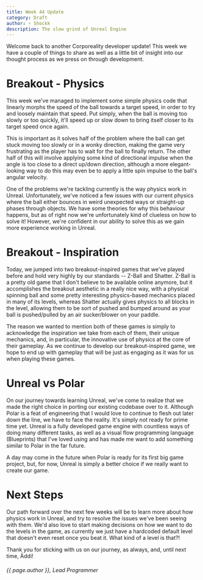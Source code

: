 ```yaml
---
title: Week 44 Update
category: Draft
author: ⚡ Shockk
description: The slow grind of Unreal Engine
---
```


Welcome back to another Corporeality developer update! This week we have a couple of things to share as well as a little bit of insight into our thought process as we press on through development.

# Breakout - Physics

This week we've managed to implement some simple physics code that linearly morphs the speed of the ball towards a target speed, in order to try and loosely maintain that speed. Put simply, when the ball is moving too slowly or too quickly, it'll speed up or slow down to bring itself closer to its target speed once again.

This is important as it solves half of the problem where the ball can get stuck moving too slowly or in a wonky direction, making the game very frustrating as the player has to wait for the ball to finally return. The other half of this will involve applying some kind of directional impulse when the angle is too close to a direct up/down direction, although a more elegant-looking way to do this may even be to apply a little spin impulse to the ball's angular velocity.

One of the problems we're tackling currently is the way physics work in Unreal. Unfortunately, we've noticed a few issues with our current physics where the ball either bounces in weird unexpected ways or straight-up phases through objects. We have some theories for why this behaviour happens, but as of right now we're unfortunately kind of clueless on how to solve it! However, we're confident in our ability to solve this as we gain more experience working in Unreal.

# Breakout - Inspiration

Today, we jumped into two breakout-inspired games that we've played before and hold very highly by our standards -- Z-Ball and Shatter. Z-Ball is a pretty old game that I don't believe to be available online anymore, but it accomplishes the breakout aesthetic in a really nice way, with a physical spinning ball and some pretty interesting physics-based mechanics placed in many of its levels, whereas Shatter actually gives physics to all blocks in the level, allowing them to be sort of pushed and bumped around as your ball is pushed/pulled by an air sucker/blower on your paddle.

The reason we wanted to mention both of these games is simply to acknowledge the inspiration we take from each of them, their unique mechanics, and, in particular, the innovative use of physics at the core of their gameplay. As we continue to develop our breakout-inspired game, we hope to end up with gameplay that will be just as engaging as it was for us when playing these games.

# Unreal vs Polar

On our journey towards learning Unreal, we've come to realize that we made the right choice in porting our existing codebase over to it. Although Polar is a feat of engineering that I would love to continue to flesh out later down the line, we have to face the reality. It's simply not ready for prime time yet. Unreal is a fully developed game engine with countless ways of doing many different tasks, as well as a visual flow programming language (Blueprints) that I've loved using and has made me want to add something similar to Polar in the far future.

A day may come in the future when Polar is ready for its first big game project, but, for now, Unreal is simply a better choice if we really want to create our game.

# Next Steps

Our path forward over the next few weeks will be to learn more about how physics work in Unreal, and try to resolve the issues we've been seeing with them. We'd also love to start making decisions on how we want to do the levels in the game, as currently we just have a hardcoded default level that doesn't even reset once you beat it. What kind of a level is that?!

Thank you for sticking with us on our journey, as always, and, until next time, Äddi!

###### {{ page.author }}, Lead Programmer
